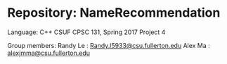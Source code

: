 # Repository: NameRecommendation
Language: C++
CSUF CPSC 131, Spring 2017
Project 4

Group members: Randy Le : Randy.l5933@csu.fullerton.edu
Alex Ma : alexjmma@csu.fullerton.edu
